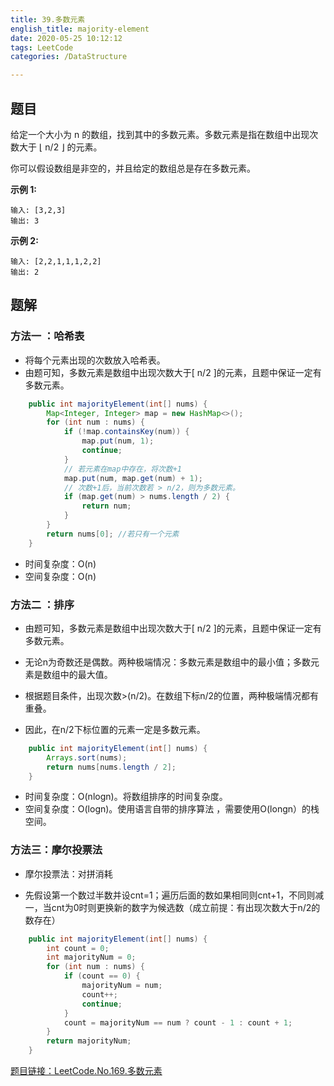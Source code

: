```yaml
---
title: 39.多数元素
english_title: majority-element
date: 2020-05-25 10:12:12
tags: LeetCode
categories: /DataStructure

---
```


## 题目

给定一个大小为 n 的数组，找到其中的多数元素。多数元素是指在数组中出现次数大于 ⌊ n/2 ⌋ 的元素。

你可以假设数组是非空的，并且给定的数组总是存在多数元素。

 **示例 1:**

```
输入: [3,2,3]
输出: 3
```

**示例 2:**

```
输入: [2,2,1,1,1,2,2]
输出: 2
```

## 题解

###  方法一 ：哈希表

* 将每个元素出现的次数放入哈希表。
* 由题可知，多数元素是数组中出现次数大于[ n/2 ]的元素，且题中保证一定有多数元素。

```java
    public int majorityElement(int[] nums) {
        Map<Integer, Integer> map = new HashMap<>();
        for (int num : nums) {
            if (!map.containsKey(num)) {
                map.put(num, 1);
                continue;
            }
            // 若元素在map中存在，将次数+1
            map.put(num, map.get(num) + 1);
            // 次数+1后，当前次数若 > n/2，则为多数元素。
            if (map.get(num) > nums.length / 2) {
                return num;
            }
        }
        return nums[0]; //若只有一个元素
    }
```

* 时间复杂度：O(n)
* 空间复杂度：O(n)

### 方法二 ：排序

* 由题可知，多数元素是数组中出现次数大于[ n/2 ]的元素，且题中保证一定有多数元素。

* 无论n为奇数还是偶数。两种极端情况：多数元素是数组中的最小值；多数元素是数组中的最大值。

* 根据题目条件，出现次数>(n/2)。在数组下标n/2的位置，两种极端情况都有重叠。

* 因此，在n/2下标位置的元素一定是多数元素。
```java
    public int majorityElement(int[] nums) {
        Arrays.sort(nums);
        return nums[nums.length / 2];
    }
```

* 时间复杂度：O(nlogn)。将数组排序的时间复杂度。
* 空间复杂度：O(logn)。使用语言自带的排序算法 ，需要使用O(longn）的栈空间。
### 方法三：摩尔投票法 

* 摩尔投票法：对拼消耗

* 先假设第一个数过半数并设cnt=1；遍历后面的数如果相同则cnt+1，不同则减一，当cnt为0时则更换新的数字为候选数（成立前提：有出现次数大于n/2的数存在）

```java
    public int majorityElement(int[] nums) {
        int count = 0;
        int majorityNum = 0;
        for (int num : nums) {
            if (count == 0) {
                majorityNum = num;
                count++;
                continue;
            }
            count = majorityNum == num ? count - 1 : count + 1;
        }
        return majorityNum;
    }
```

[题目链接：LeetCode.No.169.多数元素](https://leetcode-cn.com/problems/majority-element)

